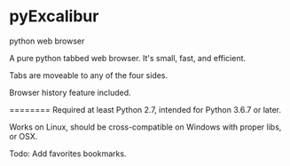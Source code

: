 # pyExcalibur
python web browser


A pure python tabbed web browser.  It's small, fast, and efficient.

Tabs are moveable to any of the four sides. 

Browser history feature included.


========
Required at least Python 2.7, intended for Python 3.6.7 or later.


Works on Linux, should be cross-compatible on Windows with proper libs, or OSX.


Todo: Add favorites bookmarks.